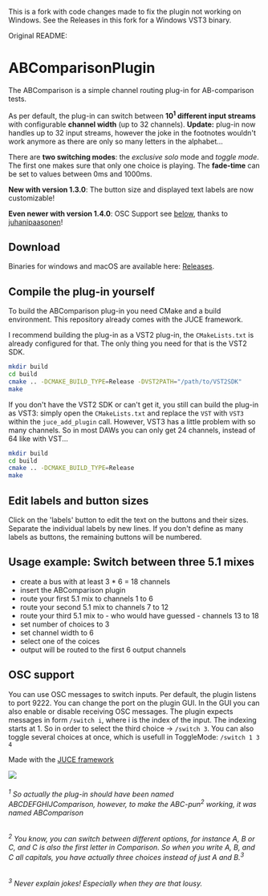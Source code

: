 This is a fork with code changes made to fix the plugin not working on Windows. See the Releases in this fork for a Windows VST3 binary.

Original README:

# ABComparisonPlugin
The ABComparison is a simple channel routing plug-in for AB-comparison tests. 

As per default, the plug-in can switch between **10<sup>1</sup> different input streams** with configurable **channel width** (up to 32 channels). **Update:** plug-in now handles up to 32 input streams, however the joke in the footnotes wouldn't work anymore as there are only so many letters in the alphabet...

There are **two switching modes**: the *exclusive solo* mode and *toggle mode*. The first one makes sure that only one choice is playing. 
The **fade-time** can be set to values between 0ms and 1000ms.

**New with version 1.3.0**: The button size and displayed text labels are now customizable! 

**Even newer with version 1.4.0**: OSC Support see [below](#osc-support), thanks to [juhanipaasonen](https://github.com/juhanipaasonen)!

## Download
Binaries for windows and macOS are available here: [Releases](https://github.com/DanielRudrich/ABComparisonPlugin/releases).

## Compile the plug-in yourself
To build the ABComparison plug-in you need CMake and a build environment. This repository already comes with the JUCE framework.

I recommend building the plug-in as a VST2 plug-in, the `CMakeLists.txt` is already configured for that. The only thing you need for that is the VST2 SDK. 
```sh
mkdir build
cd build
cmake .. -DCMAKE_BUILD_TYPE=Release -DVST2PATH="/path/to/VST2SDK"
make
```

If you don't have the VST2 SDK or can't get it, you still can build the plug-in as VST3: simply open the `CMakeLists.txt` and replace the `VST` with `VST3` within the `juce_add_plugin` call. However, VST3 has a little problem with so many channels. So in most DAWs you can only get 24 channels, instead of 64 like with VST...
```sh
mkdir build
cd build
cmake .. -DCMAKE_BUILD_TYPE=Release
make
```
## Edit labels and button sizes
Click on the 'labels' button to edit the text on the buttons and their sizes. Separate the individual labels by new lines. If you don't define as many labels as buttons, the remaining buttons will be numbered.

## Usage example: Switch between three 5.1 mixes
 - create a bus with at least 3 * 6 = 18 channels
 - insert the ABComparison plugin
 - route your first 5.1 mix to channels 1 to 6
 - route your second 5.1 mix to channels 7 to 12
 - route your third 5.1 mix to - who would have guessed - channels 13 to 18
 - set number of choices to 3
 - set channel width to 6
 - select one of the coices
 - output will be routed to the first 6 output channels

## OSC support
You can use OSC messages to switch inputs. Per default, the plugin listens to port 9222. You can change the port on the plugin GUI. In the GUI you can also enable or disable receiving OSC messages. The plugin expects messages in form `/switch i`, where i is the index of the input. The indexing starts at 1. So in order to select the third choice -> `/switch 3`. You can also toggle several choices at once, which is usefull in ToggleMode: `/switch 1 3 4`

Made with the [JUCE framework](https://github.com/juce-framework/JUCE)

![](screenshot.png)

###### <sup>1</sup> So actually the plug-in should have been named ABCDEFGHIJComparison, however, to make the ABC-pun<sup>2</sup> working, it was named ABComparison
###### <sup>2</sup> You know, you can switch between different options, for instance A, B or C, and C is also the first letter in Comparison. So when you write A, B, and C all capitals, you have actually three choices instead of just A and B.<sup>3</sup>
###### <sup>3</sup> Never explain jokes! Especially when they are that lousy.
